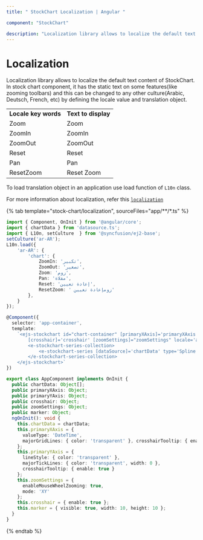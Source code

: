 ```yaml
---
title: " StockChart Localization | Angular "

component: "StockChart"

description: "Localization library allows to localize the default text content of StockChart."
---
```


# Localization

Localization library allows to localize the default text content of StockChart. In stock chart component,
it has the static text on some features(like zooming toolbars)
and this can be changed to any other culture(Arabic, Deutsch, French, etc) by defining the locale value and translation object.

<!-- markdownlint-disable MD033 -->

<table>
<tr>
<td><b>Locale key words</b></td>
<td><b>Text to display</b></td>
</tr>
<tr>
<td>Zoom</td>
<td>Zoom</td>
</tr>
<tr>
<td>ZoomIn</td>
<td>ZoomIn</td>
</tr>
<tr>
<td>ZoomOut</td>
<td>ZoomOut</td>
</tr>
<tr>
<td>Reset</td>
<td>Reset</td>
</tr>
<tr>
<td>Pan</td>
<td>Pan</td>
</tr>
<tr>
<td>ResetZoom</td>
<td>Reset Zoom</td>
</tr>
</table>

To load translation object in an application use load function of `L10n` class.

For more information about localization, refer this
[`localization`](https://ej2.syncfusion.com/angular/documentation/common/localization/)

{% tab template="stock-chart/localization", sourceFiles="app/**/*.ts" %}

```typescript
import { Component, OnInit } from '@angular/core';
import { chartData } from 'datasource.ts';
import { L10n, setCulture  } from '@syncfusion/ej2-base';
setCulture('ar-AR');
L10n.load({
    'ar-AR': {
        'chart': {
            ZoomIn: 'تكبير',
            ZoomOut: 'تصغير',
            Zoom: 'زوم',
            Pan: 'مقلاة',
            Reset: 'إعادة تعيين',
            ResetZoom: ' زومإعادة تعيين'
        },
    }
});

@Component({
  selector: 'app-container',
  template:
    `<ejs-stockchart id="chart-container" [primaryXAxis]='primaryXAxis'[primaryYAxis]='primaryYAxis'
        [crosshair]='crosshair' [zoomSettings]="zoomSettings" locale='ar-AR'>
        <e-stockchart-series-collection>
            <e-stockchart-series [dataSource]='chartData' type='Spline' xName='x' yName='open' [marker]='marker'></e-stockchart-series>
        </e-stockchart-series-collection>
    </ejs-stockchart>`
})

export class AppComponent implements OnInit {
  public chartData: Object[];
  public primaryXAxis: Object;
  public primaryYAxis: Object;
  public crosshair: Object;
  public zoomSettings: Object;
  public marker: Object;
  ngOnInit(): void {
    this.chartData = chartData;
    this.primaryXAxis = {
      valueType: 'DateTime',
      majorGridLines: { color: 'transparent' }, crosshairTooltip: { enable: true }
    };
    this.primaryYAxis = {
      lineStyle: { color: 'transparent' },
      majorTickLines: { color: 'transparent', width: 0 },
      crosshairTooltip: { enable: true }
    };
    this.zoomSettings = {
      enableMouseWheelZooming: true,
      mode: 'XY'
    };
    this.crosshair = { enable: true };
    this.marker = { visible: true, width: 10, height: 10 };
  }
}
```

{% endtab %}

